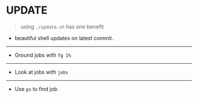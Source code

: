 # UPDATE
> using `./update.sh` has one benefit 
- beautiful shell updates on latest commit.
---
- Ground jobs with `fg 1%`
---
- Look at jobs with `jobs`
---
- Use `ps` to find job
